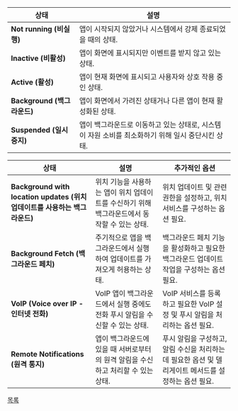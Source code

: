 | 상태                              | 설명                                                                                                  | 
| --------------------------------- | ----------------------------------------------------------------------------------------------------- | 
| **Not running (비실행)**           | 앱이 시작되지 않았거나 시스템에서 강제 종료되었을 때의 상태.                                            | 
| **Inactive (비활성)**              | 앱이 화면에 표시되지만 이벤트를 받지 않고 있는 상태.                                                  |
| **Active (활성)**                  | 앱이 현재 화면에 표시되고 사용자와 상호 작용 중인 상태.                                               | 
| **Background (백그라운드)**        | 앱이 화면에서 가려진 상태거나 다른 앱이 현재 활성화된 상태.                                          | 
| **Suspended (일시 중지)**          | 앱이 백그라운드로 이동하고 있는 상태로, 시스템이 자원 소비를 최소화하기 위해 일시 중단시킨 상태.     | 


| 상태                              | 설명                                                                                                  | 추가적인 옵션                                                                                       |
| --------------------------------- | ----------------------------------------------------------------------------------------------------- | --- |
| **Background with location updates (위치 업데이트를 사용하는 백그라운드)** | 위치 기능을 사용하는 앱이 위치 업데이트를 수신하기 위해 백그라운드에서 동작할 수 있는 상태. | 위치 업데이트 및 관련 권한을 설정하고, 위치 서비스를 구성하는 옵션 필요.                             |
| **Background Fetch (백그라운드 페치)**          | 주기적으로 앱을 백그라운드에서 실행하여 업데이트를 가져오게 허용하는 상태. | 백그라운드 페치 기능을 활성화하고 필요한 백그라운드 업데이트 작업을 구성하는 옵션 필요.          |
| **VoIP (Voice over IP - 인터넷 전화)**           | VoIP 앱이 백그라운드에서 실행 중에도 전화 푸시 알림을 수신할 수 있는 상태. | VoIP 서비스를 등록하고 필요한 VoIP 설정 및 푸시 알림을 처리하는 옵션 필요.                      |
| **Remote Notifications (원격 통지)**           | 앱이 백그라운드에 있을 때 서버로부터의 원격 알림을 수신하고 처리할 수 있는 상태. | 푸시 알림을 구성하고, 알림 수신을 처리하는 데 필요한 옵션 및 델리게이트 메서드를 설정하는 옵션 필요. |


[목록](../README_link.md#ios)
